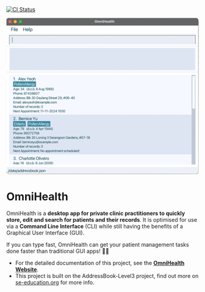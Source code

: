 [![CI Status](https://github.com/AY2223S1-CS2103T-T14-3/tp/workflows/Java%20CI/badge.svg)](https://github.com/AY2223S1-CS2103T-T14-3/tp/actions)

![Ui](docs/images/Ui.png)

# OmniHealth
OmniHealth is a **desktop app for private clinic practitioners to quickly store, edit and search for patients and their records**. It is optimised for use via a **Command Line Interface** (CLI) while still having the benefits of a Graphical User Interface (GUI).

If you can type fast, OmniHealth can get your patient management tasks done faster than traditional GUI apps! 💊✨

* For the detailed documentation of this project, see the **[OmniHealth Website](https://ay2223s1-cs2103t-t14-3.github.io/tp/)**.
* This project is built on the AddressBook-Level3 project, find out more on [se-education.org](https://se-education.org#https://se-education.org/#contributing) for more info.
